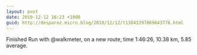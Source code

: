 ```yaml
---
layout: post
date: 2010-12-12 16:23 +1000
guid: http://desparoz.micro.blog/2010/12/12/t13841297869643776.html
---
```

Finished Run with @walkmeter, on a new route, time 1:46:26, 10.38 km, 5.85 average.
